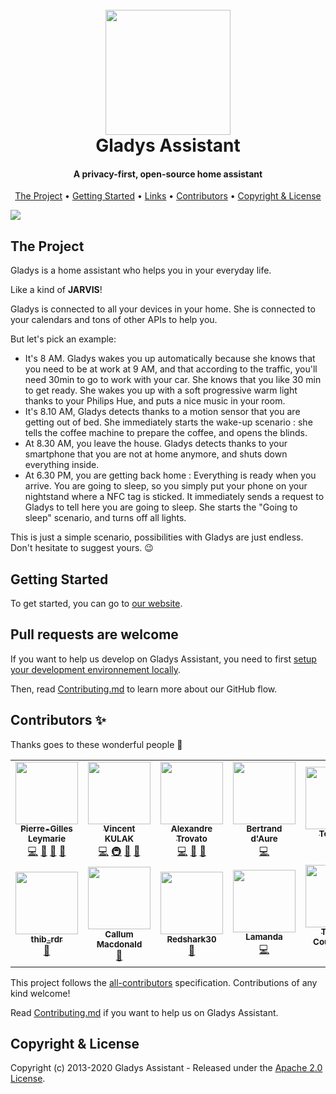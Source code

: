<h1 align="center">
  <br>
	<img src="https://gladysassistant.com/en/img/external/github-gladys-logo.png" width="200">
  <br>
  Gladys Assistant
</h1>

<h4 align="center">A privacy-first, open-source home assistant</h4>

<p align="center">
</p>

<p align="center">
  <a href="#the-project">The Project</a> •
  <a href="#getting-started">Getting Started</a> •
   <a href="#links">Links</a> •
  <a href="#contributors-">Contributors</a> •
  <a href="#copyright--license">Copyright & License</a> 
</p>

<img src="https://gladysassistant.com/en/img/external/github-gladys-4-mockups-devices.jpg" />

## The Project

Gladys is a home assistant who helps you in your everyday life.

Like a kind of **JARVIS**!

Gladys is connected to all your devices in your home. She is connected to your calendars and tons of other APIs to help you.

But let's pick an example:

- It's 8 AM. Gladys wakes you up automatically because she knows that you need to be at work at 9 AM, and that according to the traffic, you'll need 30min to go to work with your car. She knows that you like 30 min to get ready. She wakes you up with a soft progressive warm light thanks to your Philips Hue, and puts a nice music in your room.
- It's 8.10 AM, Gladys detects thanks to a motion sensor that you are getting out of bed. She immediately starts the wake-up scenario : she tells the coffee machine to prepare the coffee, and opens the blinds.
- At 8.30 AM, you leave the house. Gladys detects thanks to your smartphone that you are not at home anymore, and shuts down everything inside.
- At 6.30 PM, you are getting back home : Everything is ready when you arrive. You are going to sleep, so you simply put your phone on your nightstand where a NFC tag is sticked. It immediately sends a request to Gladys to tell here you are going to sleep. She starts the "Going to sleep" scenario, and turns off all lights.

This is just a simple scenario, possibilities with Gladys are just endless. Don't hesitate to suggest yours. 😉

## Getting Started

To get started, you can go to [our website](https://gladysassistant.com).

## Pull requests are welcome

If you want to help us develop on Gladys Assistant, you need to first [setup your development environnement locally](https://gladysassistant.com/en/docs/api/setup-development-environnement).

Then, read [Contributing.md](https://github.com/gladysassistant/Gladys/blob/master/.github/CONTRIBUTING.md) to learn more about our GitHub flow.

## Contributors ✨

Thanks goes to these wonderful people 👏

<!-- ALL-CONTRIBUTORS-LIST:START - Do not remove or modify this section -->
<!-- prettier-ignore-start -->
<!-- markdownlint-disable -->
<table>
  <tr>
    <td align="center"><a href="https://pierregillesleymarie.com"><img src="https://avatars0.githubusercontent.com/u/7365207?v=4" width="100px;" alt=""/><br /><sub><b>Pierre-Gilles Leymarie</b></sub></a><br /><a href="https://github.com/GladysAssistant/Gladys/commits?author=Pierre-Gilles" title="Code">💻</a> <a href="#business-Pierre-Gilles" title="Business development">💼</a> <a href="https://github.com/GladysAssistant/Gladys/commits?author=Pierre-Gilles" title="Documentation">📖</a> <a href="#ideas-Pierre-Gilles" title="Ideas, Planning, & Feedback">🤔</a></td>
    <td align="center"><a href="https://github.com/VonOx"><img src="https://avatars2.githubusercontent.com/u/1528694?v=4" width="100px;" alt=""/><br /><sub><b>Vincent KULAK</b></sub></a><br /><a href="https://github.com/GladysAssistant/Gladys/commits?author=VonOx" title="Code">💻</a> <a href="#infra-VonOx" title="Infrastructure (Hosting, Build-Tools, etc)">🚇</a> <a href="https://github.com/GladysAssistant/Gladys/commits?author=VonOx" title="Documentation">📖</a> <a href="#ideas-VonOx" title="Ideas, Planning, & Feedback">🤔</a></td>
    <td align="center"><a href="http://www.trovato.fr"><img src="https://avatars2.githubusercontent.com/u/1839717?v=4" width="100px;" alt=""/><br /><sub><b>Alexandre Trovato</b></sub></a><br /><a href="https://github.com/GladysAssistant/Gladys/commits?author=atrovato" title="Code">💻</a> <a href="https://github.com/GladysAssistant/Gladys/commits?author=atrovato" title="Documentation">📖</a> <a href="#ideas-atrovato" title="Ideas, Planning, & Feedback">🤔</a></td>
    <td align="center"><a href="https://github.com/bertrandda"><img src="https://avatars1.githubusercontent.com/u/18148265?v=4" width="100px;" alt=""/><br /><sub><b>Bertrand d'Aure</b></sub></a><br /><a href="https://github.com/GladysAssistant/Gladys/commits?author=bertrandda" title="Code">💻</a></td>
    <td align="center"><a href="https://github.com/Terdious"><img src="https://avatars0.githubusercontent.com/u/35010958?v=4" width="100px;" alt=""/><br /><sub><b>Terdious</b></sub></a><br /><a href="https://github.com/GladysAssistant/Gladys/commits?author=Terdious" title="Code">💻</a> <a href="#ideas-Terdious" title="Ideas, Planning, & Feedback">🤔</a></td>
    <td align="center"><a href="https://github.com/sescandell"><img src="https://avatars0.githubusercontent.com/u/1559970?v=4" width="100px;" alt=""/><br /><sub><b>Stéphane</b></sub></a><br /><a href="https://github.com/GladysAssistant/Gladys/commits?author=sescandell" title="Code">💻</a> <a href="#infra-sescandell" title="Infrastructure (Hosting, Build-Tools, etc)">🚇</a> <a href="#ideas-sescandell" title="Ideas, Planning, & Feedback">🤔</a></td>
    <td align="center"><a href="http://fischerdesign.co"><img src="https://avatars1.githubusercontent.com/u/8835133?v=4" width="100px;" alt=""/><br /><sub><b>Scott Fischer</b></sub></a><br /><a href="#translation-Scott-Fischer" title="Translation">🌍</a></td>
  </tr>
  <tr>
    <td align="center"><a href="https://github.com/thib-rdr"><img src="https://avatars2.githubusercontent.com/u/6746308?v=4" width="100px;" alt=""/><br /><sub><b>thib_rdr</b></sub></a><br /><a href="https://github.com/GladysAssistant/Gladys/commits?author=thib-rdr" title="Documentation">📖</a></td>
    <td align="center"><a href="http://www.callum-macdonald.com/"><img src="https://avatars0.githubusercontent.com/u/690997?v=4" width="100px;" alt=""/><br /><sub><b>Callum Macdonald</b></sub></a><br /><a href="https://github.com/GladysAssistant/Gladys/commits?author=chmac" title="Documentation">📖</a></td>
    <td align="center"><a href="https://github.com/Redshark30"><img src="https://avatars1.githubusercontent.com/u/38568609?v=4" width="100px;" alt=""/><br /><sub><b>Redshark30</b></sub></a><br /><a href="https://github.com/GladysAssistant/Gladys/commits?author=Redshark30" title="Documentation">📖</a></td>
    <td align="center"><a href="https://github.com/guillaumeLamanda"><img src="https://avatars0.githubusercontent.com/u/10440081?v=4" width="100px;" alt=""/><br /><sub><b>Lamanda </b></sub></a><br /><a href="https://github.com/GladysAssistant/Gladys/commits?author=guillaumeLamanda" title="Code">💻</a></td>
    <td align="center"><a href="https://github.com/link39"><img src="https://avatars0.githubusercontent.com/u/2229692?v=4" width="100px;" alt=""/><br /><sub><b>Thibaut Courvoisier</b></sub></a><br /><a href="https://github.com/GladysAssistant/Gladys/commits?author=link39" title="Code">💻</a></td>
    <td align="center"><a href="http://lebarzic.fr"><img src="https://avatars2.githubusercontent.com/u/1555884?v=4" width="100px;" alt=""/><br /><sub><b>Frédéric Le Barzic</b></sub></a><br /><a href="https://github.com/GladysAssistant/Gladys/commits?author=hotfix31" title="Code">💻</a></td>
    <td align="center"><a href="https://github.com/NickDub"><img src="https://avatars1.githubusercontent.com/u/32032645?v=4" width="100px;" alt=""/><br /><sub><b>NickDub</b></sub></a><br /><a href="https://github.com/GladysAssistant/Gladys/commits?author=NickDub" title="Code">💻</a></td>
  </tr>
</table>

<!-- markdownlint-enable -->
<!-- prettier-ignore-end -->
<!-- ALL-CONTRIBUTORS-LIST:END -->

This project follows the [all-contributors](https://github.com/all-contributors/all-contributors) specification. Contributions of any kind welcome!

Read [Contributing.md](https://github.com/gladysassistant/Gladys/blob/master/.github/CONTRIBUTING.md) if you want to help us on Gladys Assistant.

## Copyright & License

Copyright (c) 2013-2020 Gladys Assistant - Released under the [Apache 2.0 License](https://github.com/gladysassistant/Gladys/blob/master/LICENSE).
